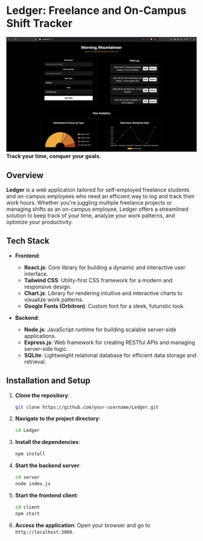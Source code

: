 # Ledger: Freelance and On-Campus Shift Tracker

![Screenshot](docs/screenshot.png)
**Track your time, conquer your goals.**

## Overview

**Ledger** is a web application tailored for self-employed freelance students and on-campus employees who need an efficient way to log and track their work hours. Whether you're juggling multiple freelance projects or managing shifts as an on-campus employee, Ledger offers a streamlined solution to keep track of your time, analyze your work patterns, and optimize your productivity.

## Tech Stack

- **Frontend**:

  - **React.js**: Core library for building a dynamic and interactive user interface.
  - **Tailwind CSS**: Utility-first CSS framework for a modern and responsive design.
  - **Chart.js**: Library for rendering intuitive and interactive charts to visualize work patterns.
  - **Google Fonts (Orbitron)**: Custom font for a sleek, futuristic look.

- **Backend**:
  - **Node.js**: JavaScript runtime for building scalable server-side applications.
  - **Express.js**: Web framework for creating RESTful APIs and managing server-side logic.
  - **SQLite**: Lightweight relational database for efficient data storage and retrieval.

## Installation and Setup

1. **Clone the repository**:
   ```bash
   git clone https://github.com/your-username/Ledger.git
   ```
2. **Navigate to the project directory**:

   ```bash
   cd Ledger
   ```

3. **Install the dependencies**:

   ```bash
   npm install
   ```

4. **Start the backend server**:

   ```bash
   cd server
   node index.js
   ```

5. **Start the frontend client**:

   ```bash
   cd client
   npm start
   ```

6. **Access the application**: Open your browser and go to `http://localhost:3000`.
